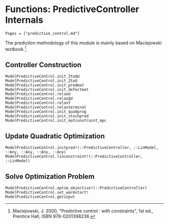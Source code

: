 # Functions: PredictiveController Internals

```@contents
Pages = ["predictive_control.md"]
```

The prediction methodology of this module is mainly based on Maciejowski textbook [^1].

[^1]: Maciejowski, J. 2000, "Predictive control : with constraints", 1st ed., Prentice Hall,
     ISBN 978-0201398236.

## Controller Construction

```@docs
ModelPredictiveControl.init_ZtoΔU   
ModelPredictiveControl.init_ZtoU
ModelPredictiveControl.init_predmat
ModelPredictiveControl.init_defectmat
ModelPredictiveControl.relaxU
ModelPredictiveControl.relaxΔU
ModelPredictiveControl.relaxŶ
ModelPredictiveControl.relaxterminal
ModelPredictiveControl.init_quadprog
ModelPredictiveControl.init_stochpred
ModelPredictiveControl.init_matconstraint_mpc
```

## Update Quadratic Optimization

```@docs
ModelPredictiveControl.initpred!(::PredictiveController, ::LinModel, ::Any, ::Any, ::Any, ::Any)
ModelPredictiveControl.linconstraint!(::PredictiveController, ::LinModel)
```

## Solve Optimization Problem

```@docs
ModelPredictiveControl.optim_objective!(::PredictiveController)
ModelPredictiveControl.set_warmstart!
ModelPredictiveControl.getinput
```
